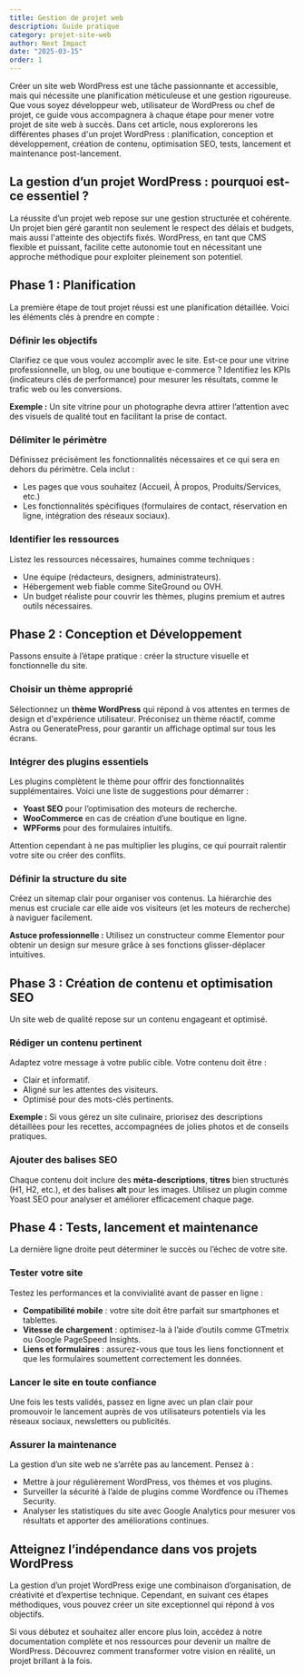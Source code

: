 ```yaml
---
title: Gestion de projet web
description: Guide pratique
category: projet-site-web
author: Next Impact
date: "2025-03-15"
order: 1
---
```



Créer un site web WordPress est une tâche passionnante et accessible, mais qui nécessite une planification méticuleuse et une gestion rigoureuse. Que vous soyez développeur web, utilisateur de WordPress ou chef de projet, ce guide vous accompagnera à chaque étape pour mener votre projet de site web à succès. Dans cet article, nous explorerons les différentes phases d'un projet WordPress : planification, conception et développement, création de contenu, optimisation SEO, tests, lancement et maintenance post-lancement.

## La gestion d’un projet WordPress : pourquoi est-ce essentiel ?

La réussite d’un projet web repose sur une gestion structurée et cohérente. Un projet bien géré garantit non seulement le respect des délais et budgets, mais aussi l'atteinte des objectifs fixés. WordPress, en tant que CMS flexible et puissant, facilite cette autonomie tout en nécessitant une approche méthodique pour exploiter pleinement son potentiel.

## Phase 1 : Planification

La première étape de tout projet réussi est une planification détaillée. Voici les éléments clés à prendre en compte :

### Définir les objectifs

Clarifiez ce que vous voulez accomplir avec le site. Est-ce pour une vitrine professionnelle, un blog, ou une boutique e-commerce ? Identifiez les KPIs (indicateurs clés de performance) pour mesurer les résultats, comme le trafic web ou les conversions.

**Exemple :** Un site vitrine pour un photographe devra attirer l’attention avec des visuels de qualité tout en facilitant la prise de contact.

### Délimiter le périmètre

Définissez précisément les fonctionnalités nécessaires et ce qui sera en dehors du périmètre. Cela inclut :

- Les pages que vous souhaitez (Accueil, À propos, Produits/Services, etc.)
- Les fonctionnalités spécifiques (formulaires de contact, réservation en ligne, intégration des réseaux sociaux).

### Identifier les ressources

Listez les ressources nécessaires, humaines comme techniques :

- Une équipe (rédacteurs, designers, administrateurs).
- Hébergement web fiable comme SiteGround ou OVH.
- Un budget réaliste pour couvrir les thèmes, plugins premium et autres outils nécessaires.

## Phase 2 : Conception et Développement

Passons ensuite à l’étape pratique : créer la structure visuelle et fonctionnelle du site.

### Choisir un thème approprié

Sélectionnez un **thème WordPress** qui répond à vos attentes en termes de design et d'expérience utilisateur. Préconisez un thème réactif, comme Astra ou GeneratePress, pour garantir un affichage optimal sur tous les écrans.

### Intégrer des plugins essentiels

Les plugins complètent le thème pour offrir des fonctionnalités supplémentaires. Voici une liste de suggestions pour démarrer :

- **Yoast SEO** pour l’optimisation des moteurs de recherche.
- **WooCommerce** en cas de création d’une boutique en ligne.
- **WPForms** pour des formulaires intuitifs.

Attention cependant à ne pas multiplier les plugins, ce qui pourrait ralentir votre site ou créer des conflits.

### Définir la structure du site

Créez un sitemap clair pour organiser vos contenus. La hiérarchie des menus est cruciale car elle aide vos visiteurs (et les moteurs de recherche) à naviguer facilement.

**Astuce professionnelle :** Utilisez un constructeur comme Elementor pour obtenir un design sur mesure grâce à ses fonctions glisser-déplacer intuitives.

## Phase 3 : Création de contenu et optimisation SEO

Un site web de qualité repose sur un contenu engageant et optimisé.

### Rédiger un contenu pertinent

Adaptez votre message à votre public cible. Votre contenu doit être :

- Clair et informatif.
- Aligné sur les attentes des visiteurs.
- Optimisé pour des mots-clés pertinents.

**Exemple :** Si vous gérez un site culinaire, priorisez des descriptions détaillées pour les recettes, accompagnées de jolies photos et de conseils pratiques.

### Ajouter des balises SEO

Chaque contenu doit inclure des **méta-descriptions**, **titres** bien structurés (H1, H2, etc.), et des balises **alt** pour les images. Utilisez un plugin comme Yoast SEO pour analyser et améliorer efficacement chaque page.

## Phase 4 : Tests, lancement et maintenance

La dernière ligne droite peut déterminer le succès ou l’échec de votre site.

### Tester votre site

Testez les performances et la convivialité avant de passer en ligne :

- **Compatibilité mobile** : votre site doit être parfait sur smartphones et tablettes.
- **Vitesse de chargement** : optimisez-la à l’aide d’outils comme GTmetrix ou Google PageSpeed Insights.
- **Liens et formulaires** : assurez-vous que tous les liens fonctionnent et que les formulaires soumettent correctement les données.

### Lancer le site en toute confiance

Une fois les tests validés, passez en ligne avec un plan clair pour promouvoir le lancement auprès de vos utilisateurs potentiels via les réseaux sociaux, newsletters ou publicités.

### Assurer la maintenance

La gestion d’un site web ne s’arrête pas au lancement. Pensez à :

- Mettre à jour régulièrement WordPress, vos thèmes et vos plugins.
- Surveiller la sécurité à l’aide de plugins comme Wordfence ou iThemes Security.
- Analyser les statistiques du site avec Google Analytics pour mesurer vos résultats et apporter des améliorations continues.

## Atteignez l’indépendance dans vos projets WordPress

La gestion d’un projet WordPress exige une combinaison d’organisation, de créativité et d’expertise technique. Cependant, en suivant ces étapes méthodiques, vous pouvez créer un site exceptionnel qui répond à vos objectifs.

Si vous débutez et souhaitez aller encore plus loin, accédez à notre documentation complète et nos ressources pour devenir un maître de WordPress. Découvrez comment transformer votre vision en réalité, un projet brillant à la fois.